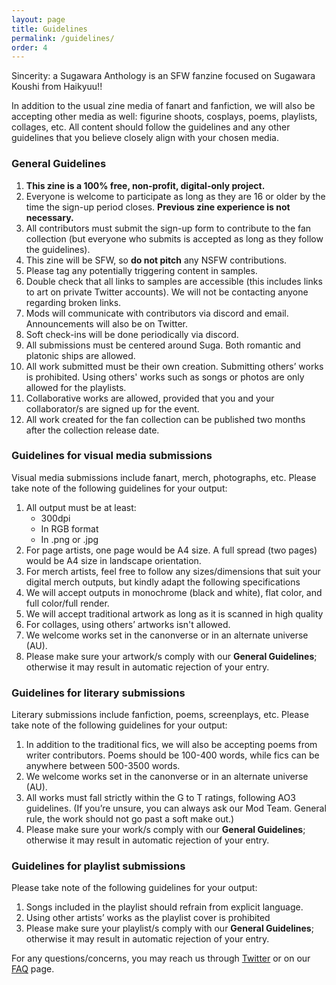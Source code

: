 ```yaml
---
layout: page
title: Guidelines
permalink: /guidelines/
order: 4
---
```

Sincerity: a Sugawara Anthology is an SFW fanzine focused on Sugawara Koushi from Haikyuu!! 

In addition to the usual zine media of fanart and fanfiction, we will also be accepting other media as well: figurine shoots, cosplays, poems, playlists, collages,  etc. All content should follow the guidelines and any other guidelines that you believe closely align with your chosen media. 

### General Guidelines

1. **This zine is a 100% free, non-profit, digital-only project.**
2. Everyone is welcome to participate as long as they are 16 or older by the time the sign-up period closes. **Previous zine experience is not necessary.**
3. All contributors must submit the sign-up form to contribute to the fan collection (but everyone who submits is accepted as long as they follow the guidelines).
4. This zine will be SFW, so **do not pitch** any NSFW contributions.
5. Please tag any potentially triggering content in samples.
6. Double check that all links to samples are accessible (this includes links to art on private Twitter accounts). We will not be contacting anyone regarding broken links.
7. Mods will communicate with contributors via discord and email. Announcements will also be on Twitter.
8. Soft check-ins will be done periodically via discord.
9. All submissions must be centered around Suga. Both romantic and platonic ships are allowed. 
10. All work submitted must be their own creation. Submitting others’ works is prohibited. Using others' works such as songs or photos are only allowed for the playlists.
11. Collaborative works are allowed, provided that you and your collaborator/s are signed up for the event.
12. All work created for the fan collection can be published two months after the collection release date.



### Guidelines for visual media submissions
Visual media submissions include fanart, merch, photographs, etc. Please take note of the following guidelines for your output:

1. All output must be at least:
    - 300dpi
    - In RGB format
    - In .png or .jpg
2. For page artists, one page would be A4 size. A full spread (two pages) would be A4 size in landscape orientation. 
3. For merch artists, feel free to follow any sizes/dimensions that suit your digital merch outputs, but kindly adapt the following specifications
4. We will accept outputs in monochrome (black and white), flat color, and full color/full render.
5. We will accept traditional artwork as long as it is scanned in high quality
6. For collages, using others’ artworks isn't allowed.
7. We welcome works set in the canonverse or in an alternate universe (AU).
8. Please make sure your artwork/s comply with our **General Guidelines**; otherwise it may result in automatic rejection of your entry.

### Guidelines for literary submissions
Literary submissions include fanfiction, poems, screenplays, etc. Please take note of the following guidelines for your output:

1. In addition to the traditional fics, we will also be accepting poems from writer contributors. Poems should be 100-400 words, while fics can be anywhere between 500-3500 words.
2. We welcome works set in the canonverse or in an alternate universe (AU).
3. All works must fall strictly within the G to T ratings, following AO3 guidelines. (If you’re unsure, you can always ask our Mod Team. General rule, the work should not go past a soft make out.)
4. Please make sure your work/s comply with our **General Guidelines**; otherwise it may result in automatic rejection of your entry.

### Guidelines for playlist submissions

Please take note of the following guidelines for your output:
1. Songs included in the playlist should refrain from explicit language.
2. Using other artists’ works as the playlist cover is prohibited
3. Please make sure your playlist/s comply with our **General Guidelines**; otherwise it may result in automatic rejection of your entry.

For any questions/concerns, you may reach us through [Twitter](http://twitter.com/sugawarazine) or on our [FAQ](/questions) page.

